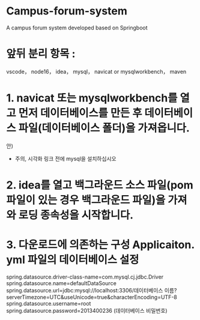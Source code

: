 # Campus-forum-system
A campus forum system developed based on Springboot

# 앞뒤 분리 항목 :
vscode， 
node16， 
idea， 
mysql， 
navicat or mysqlworkbench， 
maven 


# 1. navicat 또는 mysqlworkbench를 열고 먼저 데이터베이스를 만든 후 데이터베이스 파일(데이터베이스 폴더)을 가져옵니다.
안)
- 주의, 시각화 링크 전에 mysql을 설치하십시오
# 2. idea를 열고 백그라운드 소스 파일(pom 파일이 있는 경우 백그라운드 파일)을 가져와 로딩 종속성을 시작합니다. 
# 3. 다운로드에 의존하는 구성 Applicaiton. yml 파일의 데이터베이스 설정
spring.datasource.driver-class-name=com.mysql.cj.jdbc.Driver
spring.datasource.name=defaultDataSource
spring.datasource.url=jdbc:mysql://localhost:3306/데이터베이스 이름?
serverTimezone=UTC&useUnicode=true&characterEncoding=UTF-8
spring.datasource.username=root
spring.datasource.password=2013400236 (데이터베이스 비밀번호)
